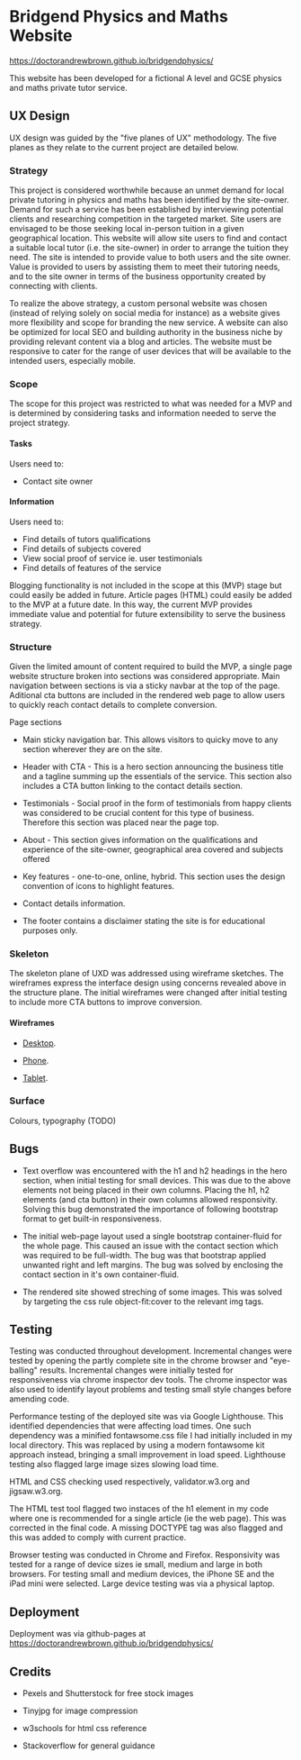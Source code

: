# **Bridgend Physics and Maths Website**  
https://doctorandrewbrown.github.io/bridgendphysics/

This website has been developed for a fictional A level and GCSE physics and maths private tutor service. 


## UX Design

UX design was guided by the "five planes of UX" methodology. The five planes as they relate to the current project are detailed below.  

### Strategy

This project is considered worthwhile because an unmet demand for local private tutoring in physics and maths has been identified by the site-owner. Demand for such a service has been established by interviewing potential clients and researching competition in the targeted market. Site users are envisaged to be those seeking local in-person tuition in a given geographical location. This website will allow site users to find and contact a suitable local tutor (i.e. the site-owner) in order to arrange the tuition they need. The site is intended to provide value to both users and the site owner. Value is provided to users by assisting them to meet their tutoring needs, and to the site owner in terms of the business opportunity created by connecting with clients. 

To realize the above strategy, a custom personal website was chosen (instead of relying solely on social media for instance) as a website gives more flexibility and scope for branding the new service. A website can also be optimized for local SEO and building authority in the business niche by providing relevant content via a blog and articles. The website must be responsive to cater for the range of user devices that will be available to the intended users, especially mobile. 

### Scope

The scope for this project was restricted to what was needed for a MVP and is determined by considering tasks and information needed to serve the project strategy. 

#### Tasks  

Users need to:


* Contact site owner

#### Information

Users need to:

* Find details of tutors qualifications
* Find details of subjects covered 
* View social proof of service ie. user testimonials
* Find details of features of the service

Blogging functionality is not included in the scope at this (MVP) stage but could easily be added in future. Article pages (HTML) could easily be added to the MVP at a future date. In this way, the current MVP provides immediate value and potential for future extensibility to serve the business strategy. 


### Structure

Given the limited amount of content required to build the MVP, a single page website structure broken into sections was considered appropriate. Main navigation between sections is via a sticky navbar at the top of the page. Aditional cta buttons are included in the rendered web page to allow users to quickly reach contact details to complete conversion.

Page sections

* Main sticky navigation bar. This allows visitors to quicky move to any section wherever they are on the site.

* Header with CTA - This is a hero section announcing the business title and a tagline summing up the essentials of the service. This section also includes a CTA button linking to the contact details section. 
* Testimonials - Social proof in the form of testimonials from happy clients was considered to be crucial content for this type of business. Therefore this section was placed near the page top.
* About - This section gives information on the qualifications and experience of the site-owner, geographical area covered and subjects offered 
* Key features - one-to-one, online, hybrid. This section uses the design convention of icons to highlight features. 
* Contact details information.

* The footer contains a disclaimer stating the site is for educational purposes only.
  
### Skeleton

The skeleton plane of UXD was addressed using wireframe sketches. The wireframes express the interface design using concerns revealed above in the structure plane. The initial wireframes were changed after initial testing to include more CTA buttons to improve conversion.

#### Wireframes

* [Desktop](https://github.com/doctorandrewbrown/bridgendphysics/blob/main/assets/wireframes/desk-top.jpg).

* [Phone](https://github.com/doctorandrewbrown/bridgendphysics/blob/main/assets/wireframes/phone.jpg).
*  [Tablet](https://github.com/doctorandrewbrown/bridgendphysics/blob/main/assets/wireframes/tablet.jpg).

### Surface
Colours, typography (TODO)

## **Bugs**


* Text overflow was encountered with the h1 and h2 headings in the hero section, when initial testing for small devices. This was due to the above elements not being placed in their own columns. Placing the h1, h2 elements (and cta button) in their own columns allowed responsivity. Solving this bug demonstrated the importance of following bootstrap format to get built-in responsiveness.


* The initial web-page layout used a single bootstrap container-fluid for the whole page. This caused an issue with the contact section which was required to be full-width. The bug was that bootstrap applied unwanted right and left margins. The bug was solved by enclosing the contact section in it's own container-fluid. 

* The rendered site showed streching of some images. This was solved by targeting the css rule object-fit:cover to the relevant img tags.
## **Testing**

Testing was conducted throughout development. Incremental changes were tested by opening the partly complete site in the chrome browser and "eye-balling" results. Incremental changes were initially tested for responsiveness via chrome inspector dev tools. The chrome inspector was also used to identify layout problems and testing small style changes before amending code. 

Performance testing of the deployed site was via Google Lighthouse. This identified dependencies that were affecting load times. One such dependency was a minified fontawsome.css file I had initially included in my local directory. This
was replaced by using a modern fontawsome kit approach instead, bringing a small improvement in load speed.
Lighthouse testing also flagged large image sizes slowing load time.

HTML and CSS checking used respectively, validator.w3.org and jigsaw.w3.org.

The HTML test tool flagged two instaces of the h1 element in my code where one is recommended for a single article (ie the web page). This was corrected in the final code. A missing DOCTYPE tag was also flagged and this was added to comply with current practice.

Browser testing was conducted in Chrome and Firefox. Responsivity was tested for a range of device sizes ie small, medium and large in both browsers. For testing small and medium devices, the iPhone SE and the iPad mini were selected. Large device testing was via a physical laptop.


## **Deployment**

Deployment was via github-pages at https://doctorandrewbrown.github.io/bridgendphysics/

## **Credits**

* Pexels and Shutterstock for free stock images

* Tinyjpg for image compression

* w3schools for html css reference
* Stackoverflow for general guidance
